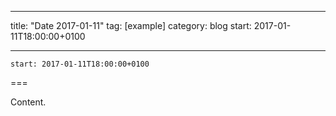 
---
title: "Date 2017-01-11"
tag: [example]
category: blog
start: 2017-01-11T18:00:00+0100

---

``start: 2017-01-11T18:00:00+0100``

===

Content.
